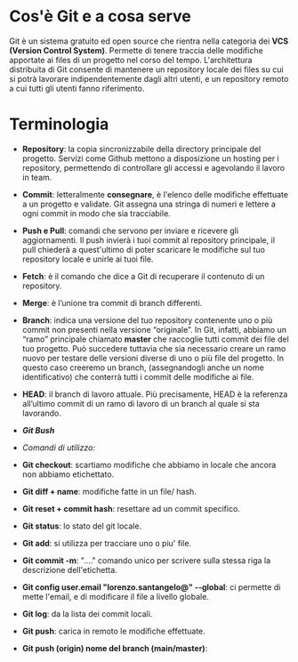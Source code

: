 # Cos'è Git e a cosa serve

Git è un sistema gratuito ed open source che rientra nella categoria dei **VCS (Version Control System)**. Permette di tenere traccia delle modifiche apportate ai files di un progetto nel corso del tempo. L'architettura distribuita di Git consente di mantenere un repository locale dei files su cui si potrà lavorare indipendentemente dagli altri utenti, e un repository remoto a cui tutti gli utenti fanno riferimento.

# Terminologia

- **Repository**: la copia sincronizzabile della directory principale del progetto. Servizi come Github mettono a disposizione un hosting per i repository, permettendo di controllare gli accessi e agevolando il lavoro in team.

- **Commit**: letteralmente **consegnare**, è l'elenco delle modifiche effettuate a un progetto e validate. Git assegna una stringa di numeri e lettere a ogni commit in modo che sia tracciabile.

- **Push e Pull**: comandi che servono per inviare e ricevere gli aggiornamenti. Il push invierà i tuoi commit al repository principale, il pull chiederà a
  quest'ultimo di poter scaricare le modifiche sul tuo repository locale e unirle ai tuoi file.

- **Fetch**: è il comando che dice a Git di recuperare il
  contenuto di un repository.

- **Merge**: è l’unione tra commit di branch differenti.

- **Branch**: indica una versione del tuo repository contenente uno o
  più commit non presenti nella versione “originale”.
  In Git, infatti, abbiamo un “ramo” principale chiamato **master** che raccoglie tutti commit dei file del tuo
  progetto. Può succedere tuttavia che sia necessario creare un ramo nuovo per testare delle versioni diverse di
  uno o più file del progetto. In questo caso creeremo un branch, (assegnandogli anche un nome identificativo)
  che conterrà tutti i commit delle modifiche ai file.

- **HEAD**: il branch di lavoro attuale. Più precisamente, HEAD è la referenza all’ultimo commit di un
  ramo di lavoro di un branch al quale si sta lavorando.

- **_Git Bush_**
- _Comandi di utilizzo:_
- **Git checkout**: scartiamo modifiche che abbiamo in locale che ancora non abbiamo etichettato.
- **Git diff + name**: modifiche fatte in un file/ hash.
- **Git reset + commit hash**: resettare ad un commit specifico.
- **Git status**: lo stato del git locale.
- **Git add**: si utilizza per tracciare uno o piu' file.
- **Git commit -m**: "...." comando unico per scrivere sulla stessa riga la descrizione dell'etichetta.
- **Git config user.email "lorenzo.santangelo@" --global**: ci permette di mette l'email, e di modificare il file a livello globale.
- **Git log**: da la lista dei commit locali.
- **Git push**: carica in remoto le modifiche effettuate.
- **Git push (origin) nome del branch (main/master)**:
